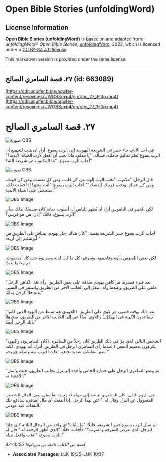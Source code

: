 # Open Bible Stories (unfoldingWord)

## License Information

**Open Bible Stories (unfoldingWord)** is based on and adapted from: _unfoldingWord® Open Bible Stories_, [unfoldingWord](https://unfoldingword.org/utw), 2022, which is licensed under a [CC BY-SA 4.0 license](https://creativecommons.org/licenses/by-sa/4.0/legalcode.en).

This markdown version is provided under the same license.



--------------------------------

## ٢٧. قصة السامري الصالح (id: 663089)

[https://cdn.aquifer.bible/aquifer-content/resources/UWOBS/mp4/en/obs_27_360p.mp4](https://cdn.aquifer.bible/aquifer-content/resources/UWOBS/mp4/en/obs_27_360p.mp4)

٢٧. قصة السامري الصالح
======================

![صورة OBS](https://cdn.aquifer.bible/aquifer-content/resources/UWOBS/jpg/360px/obs-en-27-01.jpg)

في أحد الأيام، جاء خبير في الشريعة اليهودية إلى الرب يسوع. أراد أن يثبت للجميع أن الرب يسوع يُعلم تعاليم خاطئة. فسأله، "يا معلم، ماذا يجب أن أفعل لأرث الحياة الأبدية؟" أجاب الرب يسوع، "ما المكتوب في شريعة الله؟"

![صورة OBS](https://cdn.aquifer.bible/aquifer-content/resources/UWOBS/jpg/360px/obs-en-27-02.jpg)

قال الرجل: "مكتوب: 'تحب الرب إلهك من كل قلبك، ومن كل نفسك، ومن كل قوتك، ومن كل عقلك. وتحب قريبك كنفسك.'" أجاب الرب يسوع: "أنت محق! إذا فعلت ذلك، ستحصل على الحياة الأبدية."

![OBS Image](https://cdn.aquifer.bible/aquifer-content/resources/UWOBS/jpg/360px/obs-en-27-03.jpg)

لكن الخبير في الناموس أراد أن يُظهر للناس أن أسلوب حياته كان صحيحًا. لذلك سأل الرب يسوع، قائلًا: "إذن، من هو قريبي؟"

![OBS Image](https://cdn.aquifer.bible/aquifer-content/resources/UWOBS/jpg/360px/obs-en-27-04.jpg)

أجاب الرب يسوع خبير الشريعة بقصة: "كان هناك رجل يهودي يسافر على الطريق من أورشليم إلى أريحا."

![OBS Image](https://cdn.aquifer.bible/aquifer-content/resources/UWOBS/jpg/360px/obs-en-27-05.jpg)

لكن بعض اللصوص رأوه وهاجموه، وسرقوا كل ما كان لديه وضربوه حتى كاد أن يموت. ثم رحلوا بعيدًا.

![OBS Image](https://cdn.aquifer.bible/aquifer-content/resources/UWOBS/jpg/360px/obs-en-27-06.jpg)

“بعد فترة قصيرة، مر كاهن يهودي صدفة على نفس الطريق. رأى هذا الكاهن الرجل ملقى على الطريق. وعندما رآه، انتقل إلى الجانب الآخر من الطريق واستمر في السير، متجاهلاً الرجل تمامًا.”

![OBS Image](https://cdn.aquifer.bible/aquifer-content/resources/UWOBS/jpg/360px/obs-en-27-07.jpg)

“بعد ذلك بوقت قصير، مر لاوي على الطريق. (اللاويون هم سبط من اليهود الذين كانوا يساعدون الكهنة في الهيكل.) واللاوي أيضًا عبر إلى الجانب الآخر من الطريق، متجاهلاً ذلك الرجل أيضًا.”

![OBS Image](https://cdn.aquifer.bible/aquifer-content/resources/UWOBS/jpg/360px/obs-en-27-08.jpg)

“الشخص التالي الذي مرّ في ذلك الطريق كان رجلاً من السامرة. (كان السامريون واليهود يكرهون بعضهم البعض.) عندما رأى السامري الرجل في الطريق، أدرك أنه يهودي، لكنه شعر بتعاطف شديد تجاهه. لذلك اقترب منه وضمّد جروحه.”

![OBS Image](https://cdn.aquifer.bible/aquifer-content/resources/UWOBS/jpg/360px/obs-en-27-09.jpg)

“ثم وضع السامري الرجل على حماره الخاص وأخذه إلى نزل بجانب الطريق، حيث واصل الاعتناء به.”

![OBS Image](https://cdn.aquifer.bible/aquifer-content/resources/UWOBS/jpg/360px/obs-en-27-10.jpg)

في اليوم التالي، كان السامري بحاجة إلى مواصلة رحلته. فأعطى بعض المال للشخص المسؤول عن النزل وقال له، 'اعتنِ بهذا الرجل. إذا أنفقت أي مال إضافي، سأدفع تلك النفقات عند عودتي.'

![OBS Image](https://cdn.aquifer.bible/aquifer-content/resources/UWOBS/jpg/360px/obs-en-27-11.jpg)

ثم سأل الرب يسوع خبير الشريعة، قائلًا: "ما رأيك؟ أي واحد من الرجال الثلاثة كان جارًا للرجل الذي تعرض للسرقة والضرب؟" فأجاب، قائلًا: "الذي أظهر الرحمة له." قال له الرب يسوع، "اذهب وافعل مثله."

*قصة من الكتاب المقدس من: لوقا 10:25–37*

* **Associated Passages:** LUK 10:25–LUK 10:37

